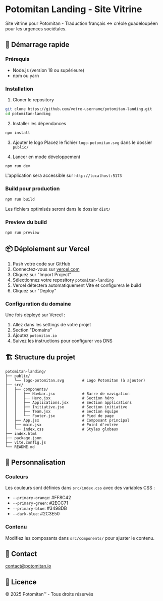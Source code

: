 # Potomitan Landing - Site Vitrine

Site vitrine pour Potomitan - Traduction français ↔ créole guadeloupéen pour les urgences sociétales.

## 🚀 Démarrage rapide

### Prérequis
- Node.js (version 18 ou supérieure)
- npm ou yarn

### Installation

1. Cloner le repository
```bash
git clone https://github.com/votre-username/potomitan-landing.git
cd potomitan-landing
```

2. Installer les dépendances
```bash
npm install
```

3. Ajouter le logo
Placez le fichier `logo-potomitan.svg` dans le dossier `public/`

4. Lancer en mode développement
```bash
npm run dev
```

L'application sera accessible sur `http://localhost:5173`

### Build pour production

```bash
npm run build
```

Les fichiers optimisés seront dans le dossier `dist/`

### Preview du build

```bash
npm run preview
```

## 📦 Déploiement sur Vercel

1. Push votre code sur GitHub
2. Connectez-vous sur [vercel.com](https://vercel.com)
3. Cliquez sur "Import Project"
4. Sélectionnez votre repository `potomitan-landing`
5. Vercel détectera automatiquement Vite et configurera le build
6. Cliquez sur "Deploy"

### Configuration du domaine

Une fois déployé sur Vercel :
1. Allez dans les settings de votre projet
2. Section "Domains"
3. Ajoutez `potomitan.io`
4. Suivez les instructions pour configurer vos DNS

## 🏗️ Structure du projet

```
potomitan-landing/
├── public/
│   └── logo-potomitan.svg        # Logo Potomitan (à ajouter)
├── src/
│   ├── components/
│   │   ├── Navbar.jsx            # Barre de navigation
│   │   ├── Hero.jsx              # Section héro
│   │   ├── Applications.jsx      # Section applications
│   │   ├── Initiative.jsx        # Section initiative
│   │   ├── Team.jsx              # Section équipe
│   │   └── Footer.jsx            # Pied de page
│   ├── App.jsx                   # Composant principal
│   ├── main.jsx                  # Point d'entrée
│   └── index.css                 # Styles globaux
├── index.html
├── package.json
├── vite.config.js
└── README.md
```

## 🎨 Personnalisation

### Couleurs
Les couleurs sont définies dans `src/index.css` avec des variables CSS :
- `--primary-orange`: #FF8C42
- `--primary-green`: #2ECC71
- `--primary-blue`: #3498DB
- `--dark-blue`: #2C3E50

### Contenu
Modifiez les composants dans `src/components/` pour ajuster le contenu.

## 📧 Contact

contact@potomitan.io

## 📄 Licence

© 2025 Potomitan™ - Tous droits réservés
